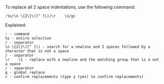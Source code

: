 To replace all 2 space indentations, use the following command:

```
:%s/\n \{2\}\([^ ]\)/\r    \1/gc
```

Explained:

```
: - command
%s - entire selection
/ - separator
\n \{2\}\([^ ]\) - search for a newline and 2 spaces followed by a character that is not a space
/ - separator
\r    \1 - replace with a newline and the matching group that is a not a space
/ - separator
g - global replace
c - confirm replacements (type y (yes) to confirm replacements)
```